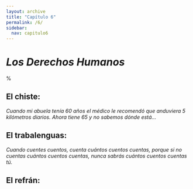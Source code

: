 ```yaml
---
layout: archive
title: "Capítulo 6"
permalink: /6/
sidebar:
  nav: capitulo6
---
```


# _Los Derechos Humanos_

%


## El chiste:

_Cuando mi abuela tenía 60 años el médico le recomendó que anduviera 5 kilómetros diarios. Ahora tiene 65 y no sabemos dónde está..._


## El trabalenguas:

_Cuando cuentes cuentos, cuenta cuántos cuentos cuentas, porque si no cuentas cuántos cuentos cuentas, nunca sabrás cuántos cuentos cuentas tú._


## El refrán:
